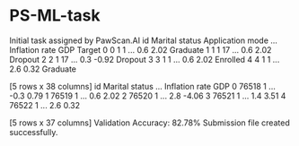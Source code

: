 # PS-ML-task
Initial task assigned by PawScan.AI
   id  Marital status  Application mode  ...  Inflation rate   GDP    Target
0   0               1                 1  ...             0.6  2.02  Graduate
1   1               1                17  ...             0.6  2.02   Dropout
2   2               1                17  ...             0.3 -0.92   Dropout
3   3               1                 1  ...             0.6  2.02  Enrolled
4   4               1                 1  ...             2.6  0.32  Graduate

[5 rows x 38 columns]
      id  Marital status  ...  Inflation rate   GDP
0  76518               1  ...            -0.3  0.79
1  76519               1  ...             0.6  2.02
2  76520               1  ...             2.8 -4.06
3  76521               1  ...             1.4  3.51
4  76522               1  ...             2.6  0.32

[5 rows x 37 columns]
Validation Accuracy: 82.78%
Submission file created successfully.

